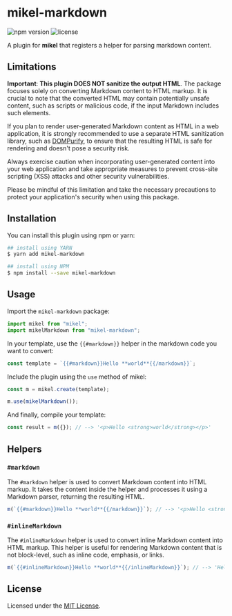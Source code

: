 # mikel-markdown

![npm version](https://badgen.net/npm/v/mikel-markdown?labelColor=1d2734&color=21bf81)
![license](https://badgen.net/github/license/jmjuanes/mikel?labelColor=1d2734&color=21bf81)

A plugin for **mikel** that registers a helper for parsing markdown content.

## Limitations

**Important**: **This plugin DOES NOT sanitize the output HTML**. The package focuses solely on converting Markdown content to HTML markup. It is crucial to note that the converted HTML may contain potentially unsafe content, such as scripts or malicious code, if the input Markdown includes such elements.

If you plan to render user-generated Markdown content as HTML in a web application, it is strongly recommended to use a separate HTML sanitization library, such as [DOMPurify](https://github.com/cure53/DOMPurify), to ensure that the resulting HTML is safe for rendering and doesn't pose a security risk.

Always exercise caution when incorporating user-generated content into your web application and take appropriate measures to prevent cross-site scripting (XSS) attacks and other security vulnerabilities.

Please be mindful of this limitation and take the necessary precautions to protect your application's security when using this package.

## Installation

You can install this plugin using npm or yarn:

```bash
## install using YARN
$ yarn add mikel-markdown

## install using NPM
$ npm install --save mikel-markdown
```

## Usage

Import the `mikel-markdown` package:

```javascript
import mikel from "mikel";
import mikelMarkdown from "mikel-markdown";
```

In your template, use the `{{#markdown}}` helper in the markdown code you want to convert:

```javascript
const template = `{{#markdown}}Hello **world**{{/markdown}}`;
```

Include the plugin using the `use` method of mikel:

```javascript
const m = mikel.create(template);

m.use(mikelMarkdown());
```

And finally, compile your template:
```javascript
const result = m({}); // --> '<p>Hello <strong>world</strong></p>'
```

## Helpers

### `#markdown`

The `#markdown` helper is used to convert Markdown content into HTML markup. It takes the content inside the helper and processes it using a Markdown parser, returning the resulting HTML.

```javascript
m(`{{#markdown}}Hello **world**{{/markdown}}`); // --> '<p>Hello <strong>world</strong></p>'
```

### `#inlineMarkdown`

The `#inlineMarkdown` helper is used to convert inline Markdown content into HTML markup. This helper is useful for rendering Markdown content that is not block-level, such as inline code, emphasis, or links.

```javascript
m(`{{#inlineMarkdown}}Hello **world**{{/inlineMarkdown}}`); // --> 'Hello <strong>world</strong>'
```

## License

Licensed under the [MIT License](../../LICENSE).
